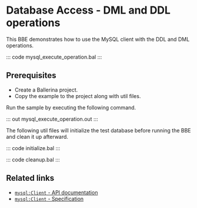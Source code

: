 # Database Access - DML and DDL operations

This BBE demonstrates how to use the MySQL client with the DDL and  DML operations. 

::: code mysql_execute_operation.bal :::

## Prerequisites
- Create a Ballerina project.
- Copy the example to the project along with util files.

Run the sample by executing the following command.

::: out mysql_execute_operation.out :::

The following util files will initialize the test database before running the BBE and clean it up afterward.

::: code initialize.bal :::

::: code cleanup.bal :::

## Related links
- [`mysql:Client` - API documentation](https://lib.ballerina.io/ballerinax/mysql/latest/)
- [`mysql:Client` - Specification](https://github.com/ballerina-platform/module-ballerinax-mysql/blob/master/docs/spec/spec.md#2-client)
